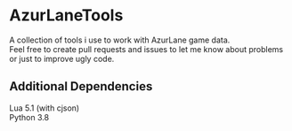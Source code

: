 # AzurLaneTools
A collection of tools i use to work with AzurLane game data.  
Feel free to create pull requests and issues to let me know about problems or just to improve ugly code.

## Additional Dependencies
Lua 5.1 (with cjson)  
Python 3.8
